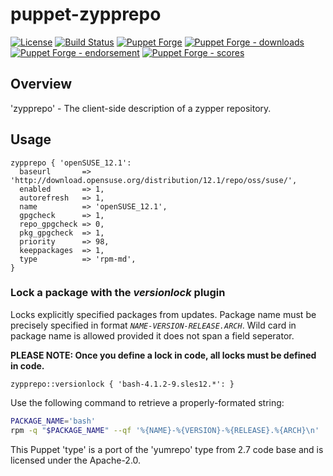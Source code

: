 # puppet-zypprepo

[![License](https://img.shields.io/github/license/voxpupuli/puppet-zypprepo.svg)](https://github.com/voxpupuli/puppet-zypprepo/blob/master/LICENSE)
[![Build Status](https://travis-ci.org/voxpupuli/puppet-zypprepo.svg?branch=master)](https://travis-ci.org/voxpupuli/puppet-zypprepo)
[![Puppet Forge](https://img.shields.io/puppetforge/v/puppet/zypprepo.svg)](https://forge.puppetlabs.com/puppet/zypprepo)
[![Puppet Forge - downloads](https://img.shields.io/puppetforge/dt/puppet/zypprepo.svg)](https://forge.puppetlabs.com/puppet/zypprepo)
[![Puppet Forge - endorsement](https://img.shields.io/puppetforge/e/puppet/zypprepo.svg)](https://forge.puppetlabs.com/puppet/zypprepo)
[![Puppet Forge - scores](https://img.shields.io/puppetforge/f/puppet/zypprepo.svg)](https://forge.puppetlabs.com/puppet/zypprepo)

## Overview

'zypprepo' - The client-side description of a zypper repository.

## Usage

```puppet
zypprepo { 'openSUSE_12.1':
  baseurl       => 'http://download.opensuse.org/distribution/12.1/repo/oss/suse/',
  enabled       => 1,
  autorefresh   => 1,
  name          => 'openSUSE_12.1',
  gpgcheck      => 1,
  repo_gpgcheck => 0,
  pkg_gpgcheck  => 1,
  priority      => 98,
  keeppackages  => 1,
  type          => 'rpm-md',
}
```

### Lock a package with the *versionlock* plugin

Locks explicitly specified packages from updates. Package name must be precisely specified in format *`NAME-VERSION-RELEASE.ARCH`*. Wild card in package name is allowed provided it does not span a field seperator.

**PLEASE NOTE: Once you define a lock in code, all locks must be defined in code.**

```puppet
zypprepo::versionlock { 'bash-4.1.2-9.sles12.*': }
```

Use the following command to retrieve a properly-formated string:

```sh
PACKAGE_NAME='bash'
rpm -q "$PACKAGE_NAME" --qf '%{NAME}-%{VERSION}-%{RELEASE}.%{ARCH}\n'
```

This Puppet 'type' is a port of the 'yumrepo' type from 2.7 code base
and is licensed under the Apache-2.0.
